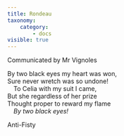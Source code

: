 ```yaml
---
title: Rondeau
taxonomy:
    category:
        - docs
visible: true
---
```


<div class="author">Communicated by Mr Vignoles</div>

By two black eyes my heart was won,  
Sure never wretch was so undone!  
&emsp;To Celia with my suit I came,  
But she regardless of her prize  
Thought proper to reward my flame  
&emsp;*By two black eyes!*
	
Anti-Fisty